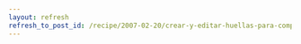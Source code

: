 ```yaml
---
layout: refresh
refresh_to_post_id: /recipe/2007-02-20/crear-y-editar-huellas-para-componentes-con-pcb.html
---
```

